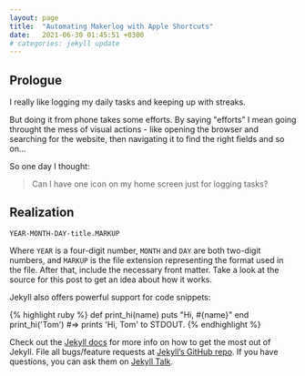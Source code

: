 ```yaml
---
layout: page
title:  "Automating Makerlog with Apple Shortcuts"
date:   2021-06-30 01:45:51 +0300
# categories: jekyll update
---
```

## Prologue

I really like logging my daily tasks and keeping up with streaks.

But doing it from phone takes some efforts. By saying "efforts" I mean going throught the mess of visual actions - like opening the browser and searching for the website, then navigating it to find the right fields and so on...

So one day I thought:

> Can I have one icon on my home screen just for logging tasks? 

## Realization


`YEAR-MONTH-DAY-title.MARKUP`

Where `YEAR` is a four-digit number, `MONTH` and `DAY` are both two-digit numbers, and `MARKUP` is the file extension representing the format used in the file. After that, include the necessary front matter. Take a look at the source for this post to get an idea about how it works.

Jekyll also offers powerful support for code snippets:

{% highlight ruby %}
def print_hi(name)
  puts "Hi, #{name}"
end
print_hi('Tom')
#=> prints 'Hi, Tom' to STDOUT.
{% endhighlight %}

Check out the [Jekyll docs][jekyll-docs] for more info on how to get the most out of Jekyll. File all bugs/feature requests at [Jekyll’s GitHub repo][jekyll-gh]. If you have questions, you can ask them on [Jekyll Talk][jekyll-talk].

[jekyll-docs]: https://jekyllrb.com/docs/home
[jekyll-gh]:   https://github.com/jekyll/jekyll
[jekyll-talk]: https://talk.jekyllrb.com/
  